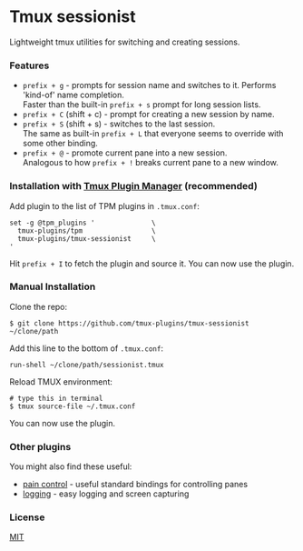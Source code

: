 # Tmux sessionist

Lightweight tmux utilities for switching and creating sessions.

### Features

- `prefix + g` - prompts for session name and switches to it. Performs 'kind-of'
  name completion.<br/>
  Faster than the built-in `prefix + s` prompt for long session lists.
- `prefix + C` (shift + c) - prompt for creating a new session by name.
- `prefix + S` (shift + s) - switches to the last session.<br/>
  The same as built-in `prefix + L` that everyone seems to override with
  some other binding.
- `prefix + @` - promote current pane into a new session.<br/>
  Analogous to how `prefix + !` breaks current pane to a new window.

### Installation with [Tmux Plugin Manager](https://github.com/tmux-plugins/tpm) (recommended)

Add plugin to the list of TPM plugins in `.tmux.conf`:

    set -g @tpm_plugins '              \
      tmux-plugins/tpm                 \
      tmux-plugins/tmux-sessionist     \
    '

Hit `prefix + I` to fetch the plugin and source it. You can now use the plugin.

### Manual Installation

Clone the repo:

    $ git clone https://github.com/tmux-plugins/tmux-sessionist ~/clone/path

Add this line to the bottom of `.tmux.conf`:

    run-shell ~/clone/path/sessionist.tmux

Reload TMUX environment:

    # type this in terminal
    $ tmux source-file ~/.tmux.conf

You can now use the plugin.

### Other plugins

You might also find these useful:

- [pain control](https://github.com/tmux-plugins/tmux-pain-control) - useful standard
  bindings for controlling panes
- [logging](https://github.com/tmux-plugins/tmux-logging) - easy logging and
  screen capturing

### License

[MIT](LICENSE.md)
